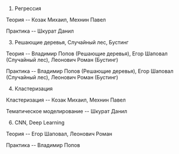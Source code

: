 1. Регрессия

Теория -- Козак Михаил, Мехнин Павел

Практика -- Шкурат Данил

3. Решающие деревья, Случайный лес, Бустинг

Теория -- Владимир Попов (Решающие деревья), Егор Шаповал (Случайный лес), Леонович Роман (Бустинг)

Практика -- Владимир Попов (Решающие деревья), Егор Шаповал (Случайный лес), Леонович Роман (Бустинг)

4. Кластеризация

Кластеризация -- Козак Михаил, Мехнин Павел 

Тематическое моделирование -- Шкурат Данил

6. CNN, Deep Learning

Теория -- Егор Шаповал, Леонович Роман

Практика -- Владимир Попов